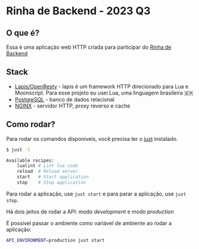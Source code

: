 # Rinha de Backend - 2023 Q3

## O que é?

Essa é uma aplicação web HTTP criada para participar do [Rinha de Backend](https://github.com/zanfranceschi/rinha-de-backend-2023-q3)

## Stack

* [Lapis/OpenResty](https://leafo.net/lapis/) - lapis é um framework HTTP direcionado para Lua e Moonscript. Para esse projeto eu usei Lua, uma linguagem brasileira 🇧🇷
* [PostgreSQL](https://www.postgresql.org/) - banco de dados relacional
* [NGINX](https://www.nginx.com/) - servidor HTTP, proxy reverso e cache

## Como rodar?

Para rodar os comandos disponíveis, você precisa ter o [just](https://github.com/casey/just) instalado.

```bash
$ just -l

Available recipes:
    lualint # Lint lua code
    reload  # Reload server
    start   # Start application
    stop    # Stop application
```

Para rodar a aplicação, use `just start` e para parar a aplicação, use `just stop`.

Há dois jeitos de rodar a API: modo *development* e modo *production*

É possível passar o ambiente como variável de ambiente ao rodar a aplicação:

```bash
API_ENVIRONMENT=production just start
```
